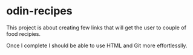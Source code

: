 # odin-recipes

This project is about creating few links that will get the user to couple of food recipies.

Once I complete I should be able to use HTML and Git more effortlesslly.